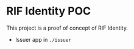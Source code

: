 # RIF Identity POC

This project is a proof of concept of RIF Identity.

- Issuer app in `./issuer`
